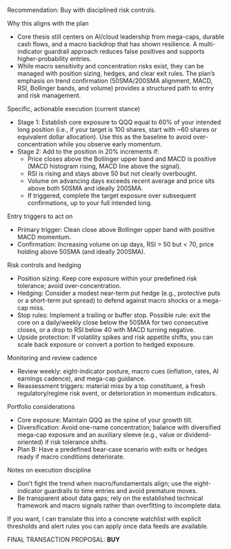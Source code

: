 Recommendation: Buy with disciplined risk controls.

Why this aligns with the plan
- Core thesis still centers on AI/cloud leadership from mega-caps, durable cash flows, and a macro backdrop that has shown resilience. A multi-indicator guardrail approach reduces false positives and supports higher-probability entries.
- While macro sensitivity and concentration risks exist, they can be managed with position sizing, hedges, and clear exit rules. The plan’s emphasis on trend confirmation (50SMA/200SMA alignment, MACD, RSI, Bollinger bands, and volume) provides a structured path to entry and risk management.

Specific, actionable execution (current stance)
- Stage 1: Establish core exposure to QQQ equal to 60% of your intended long position (i.e., if your target is 100 shares, start with ~60 shares or equivalent dollar allocation). Use this as the baseline to avoid over-concentration while you observe early momentum.
- Stage 2: Add to the position in 20% increments if:
  - Price closes above the Bollinger upper band and MACD is positive (MACD histogram rising, MACD line above the signal).
  - RSI is rising and stays above 50 but not clearly overbought.
  - Volume on advancing days exceeds recent average and price sits above both 50SMA and ideally 200SMA.
  - If triggered, complete the target exposure over subsequent confirmations, up to your full intended long.

Entry triggers to act on
- Primary trigger: Clean close above Bollinger upper band with positive MACD momentum.
- Confirmation: Increasing volume on up days, RSI > 50 but < 70, price holding above 50SMA (and ideally 200SMA).

Risk controls and hedging
- Position sizing: Keep core exposure within your predefined risk tolerance; avoid over-concentration.
- Hedging: Consider a modest near-term put hedge (e.g., protective puts or a short-term put spread) to defend against macro shocks or a mega-cap miss.
- Stop rules: Implement a trailing or buffer stop. Possible rule: exit the core on a daily/weekly close below the 50SMA for two consecutive closes, or a drop to RSI below 40 with MACD turning negative.
- Upside protection: If volatility spikes and risk appetite shifts, you can scale back exposure or convert a portion to hedged exposure.

Monitoring and review cadence
- Review weekly: eight-indicator posture, macro cues (inflation, rates, AI earnings cadence), and mega-cap guidance.
- Reassessment triggers: material miss by a top constituent, a fresh regulatory/regime risk event, or deterioration in momentum indicators.

Portfolio considerations
- Core exposure: Maintain QQQ as the spine of your growth tilt.
- Diversification: Avoid one-name concentration; balance with diversified mega-cap exposure and an auxiliary sleeve (e.g., value or dividend-oriented) if risk tolerance shifts.
- Plan B: Have a predefined bear-case scenario with exits or hedges ready if macro conditions deteriorate.

Notes on execution discipline
- Don’t fight the trend when macro/fundamentals align; use the eight-indicator guardrails to time entries and avoid premature moves.
- Be transparent about data gaps; rely on the established technical framework and macro signals rather than overfitting to incomplete data.

If you want, I can translate this into a concrete watchlist with explicit thresholds and alert rules you can apply once data feeds are available.

FINAL TRANSACTION PROPOSAL: **BUY**